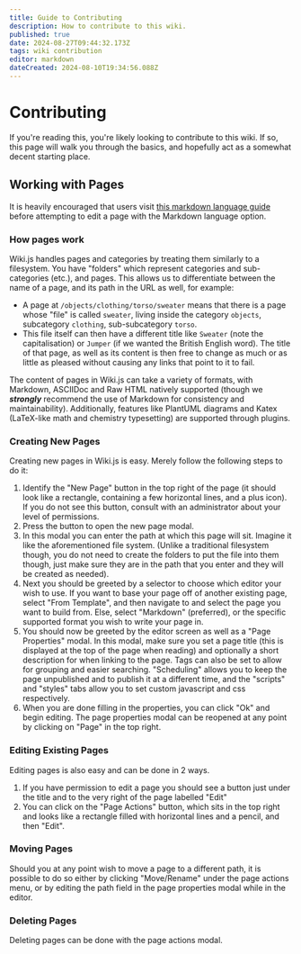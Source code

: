 ```yaml
---
title: Guide to Contributing
description: How to contribute to this wiki.
published: true
date: 2024-08-27T09:44:32.173Z
tags: wiki contribution
editor: markdown
dateCreated: 2024-08-10T19:34:56.088Z
---
```


# Contributing
If you're reading this, you're likely looking to contribute to this wiki. If so, this page will walk you through the basics, and hopefully act as a somewhat decent starting place.

## Working with Pages

It is heavily encouraged that users visit [this markdown language guide](https://markdown-it.github.io/) before attempting to edit a page with the Markdown language option. 

### How pages work
Wiki.js handles pages and categories by treating them similarly to a filesystem. You have "folders" which represent categories and sub-categories (etc.), and pages.
This allows us to differentiate between the name of a page, and its path in the URL as well, for example:
- A page at `/objects/clothing/torso/sweater` means that there is a page whose "file" is called `sweater`, living inside the category `objects`, subcategory `clothing`, sub-subcategory `torso`.
- This file itself can then have a different title like `Sweater` (note the capitalisation) or `Jumper` (if we wanted the British English word). The title of that page, as well as its content is then free to change as much or as little as pleased without causing any links that point to it to fail.
  
The content of pages in Wiki.js can take a variety of formats, with Markdown, ASCIIDoc and Raw HTML natively supported (though we ***strongly*** recommend the use of Markdown for consistency and maintainability). Additionally, features like PlantUML diagrams and Katex (LaTeX-like math and chemistry typesetting) are supported through plugins.

### Creating New Pages
Creating new pages in Wiki.js is easy. Merely follow the following steps to do it:

1) Identify the "New Page" button in the top right of the page (it should look like a rectangle, containing a few horizontal lines, and a plus icon). If you do not see this button, consult with an administrator about your level of permissions.
2) Press the button to open the new page modal.
3) In this modal you can enter the path at which this page will sit. Imagine it like the aforementioned file system. (Unlike a traditional filesystem though, you do not need to create the folders to put the file into them though, just make sure they are in the path that you enter and they will be created as needed).
4) Next you should be greeted by a selector to choose which editor your wish to use. If you want to base your page off of another existing page, select "From Template", and then navigate to and select the page you want to build from. Else, select "Markdown" (preferred), or the specific supported format you wish to write your page in.
5) You should now be greeted by the editor screen as well as a "Page Properties" modal. In this modal, make sure you set a page title (this is displayed at the top of the page when reading) and optionally a short description for when linking to the page. Tags can also be set to allow for grouping and easier searching. "Scheduling" allows you to keep the page unpublished and to publish it at a different time, and the "scripts" and "styles" tabs allow you to set custom javascript and css respectively.
6) When you are done filling in the properties, you can click "Ok" and begin editing. The page properties modal can be reopened at any point by clicking on "Page" in the top right.

### Editing Existing Pages
Editing pages is also easy and can be done in 2 ways.
1) If you have permission to edit a page you should see a button just under the title and to the very right of the page labelled "Edit"
2) You can click on the "Page Actions" button, which sits in the top right and looks like a rectangle filled with horizontal lines and a pencil, and then "Edit".

### Moving Pages
Should you at any point wish to move a page to a different path, it is possible to do so either by clicking "Move/Rename" under the page actions menu, or by editing the path field in the page properties modal while in the editor.


### Deleting Pages
Deleting pages can be done with the page actions modal.
